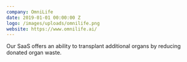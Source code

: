 ```yaml
---
company: OmniLife
date: 2019-01-01 00:00:00 Z
logo: /images/uploads/omnilife.png
website: https://www.omnilife.ai/
---
```

Our SaaS offers an ability to transplant additional organs by reducing donated organ waste.